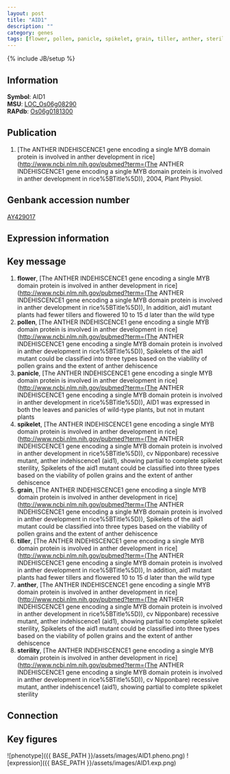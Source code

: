 ```yaml
---
layout: post
title: "AID1"
description: ""
category: genes
tags: [flower, pollen, panicle, spikelet, grain, tiller, anther, sterility, Gene]
---
```

{% include JB/setup %}

## Information
__Symbol__: AID1  
__MSU__: [LOC_Os06g08290](http://rice.plantbiology.msu.edu/cgi-bin/ORF_infopage.cgi?orf=LOC_Os06g08290)  
__RAPdb__: [Os06g0181300](http://rapdb.dna.affrc.go.jp/viewer/gbrowse_details/irgsp1?name=Os06g0181300)  

## Publication
1. [The ANTHER INDEHISCENCE1 gene encoding a single MYB domain protein is involved in anther development in rice](http://www.ncbi.nlm.nih.gov/pubmed?term=(The ANTHER INDEHISCENCE1 gene encoding a single MYB domain protein is involved in anther development in rice%5BTitle%5D)), 2004, Plant Physiol.

## Genbank accession number
[AY429017](http://www.ncbi.nlm.nih.gov/nuccore/AY429017)

## Expression information

## Key message
1. __flower__, [The ANTHER INDEHISCENCE1 gene encoding a single MYB domain protein is involved in anther development in rice](http://www.ncbi.nlm.nih.gov/pubmed?term=(The ANTHER INDEHISCENCE1 gene encoding a single MYB domain protein is involved in anther development in rice%5BTitle%5D)),  In addition, aid1 mutant plants had fewer tillers and flowered 10 to 15 d later than the wild type
2. __pollen__, [The ANTHER INDEHISCENCE1 gene encoding a single MYB domain protein is involved in anther development in rice](http://www.ncbi.nlm.nih.gov/pubmed?term=(The ANTHER INDEHISCENCE1 gene encoding a single MYB domain protein is involved in anther development in rice%5BTitle%5D)),  Spikelets of the aid1 mutant could be classified into three types based on the viability of pollen grains and the extent of anther dehiscence
3. __panicle__, [The ANTHER INDEHISCENCE1 gene encoding a single MYB domain protein is involved in anther development in rice](http://www.ncbi.nlm.nih.gov/pubmed?term=(The ANTHER INDEHISCENCE1 gene encoding a single MYB domain protein is involved in anther development in rice%5BTitle%5D)),  AID1 was expressed in both the leaves and panicles of wild-type plants, but not in mutant plants
4. __spikelet__, [The ANTHER INDEHISCENCE1 gene encoding a single MYB domain protein is involved in anther development in rice](http://www.ncbi.nlm.nih.gov/pubmed?term=(The ANTHER INDEHISCENCE1 gene encoding a single MYB domain protein is involved in anther development in rice%5BTitle%5D)),  cv Nipponbare) recessive mutant, anther indehiscence1 (aid1), showing partial to complete spikelet sterility, Spikelets of the aid1 mutant could be classified into three types based on the viability of pollen grains and the extent of anther dehiscence
5. __grain__, [The ANTHER INDEHISCENCE1 gene encoding a single MYB domain protein is involved in anther development in rice](http://www.ncbi.nlm.nih.gov/pubmed?term=(The ANTHER INDEHISCENCE1 gene encoding a single MYB domain protein is involved in anther development in rice%5BTitle%5D)),  Spikelets of the aid1 mutant could be classified into three types based on the viability of pollen grains and the extent of anther dehiscence
6. __tiller__, [The ANTHER INDEHISCENCE1 gene encoding a single MYB domain protein is involved in anther development in rice](http://www.ncbi.nlm.nih.gov/pubmed?term=(The ANTHER INDEHISCENCE1 gene encoding a single MYB domain protein is involved in anther development in rice%5BTitle%5D)),  In addition, aid1 mutant plants had fewer tillers and flowered 10 to 15 d later than the wild type
7. __anther__, [The ANTHER INDEHISCENCE1 gene encoding a single MYB domain protein is involved in anther development in rice](http://www.ncbi.nlm.nih.gov/pubmed?term=(The ANTHER INDEHISCENCE1 gene encoding a single MYB domain protein is involved in anther development in rice%5BTitle%5D)),  cv Nipponbare) recessive mutant, anther indehiscence1 (aid1), showing partial to complete spikelet sterility, Spikelets of the aid1 mutant could be classified into three types based on the viability of pollen grains and the extent of anther dehiscence
8. __sterility__, [The ANTHER INDEHISCENCE1 gene encoding a single MYB domain protein is involved in anther development in rice](http://www.ncbi.nlm.nih.gov/pubmed?term=(The ANTHER INDEHISCENCE1 gene encoding a single MYB domain protein is involved in anther development in rice%5BTitle%5D)),  cv Nipponbare) recessive mutant, anther indehiscence1 (aid1), showing partial to complete spikelet sterility

## Connection

## Key figures
![phenotype]({{ BASE_PATH }}/assets/images/AID1.pheno.png)
![expression]({{ BASE_PATH }}/assets/images/AID1.exp.png)



